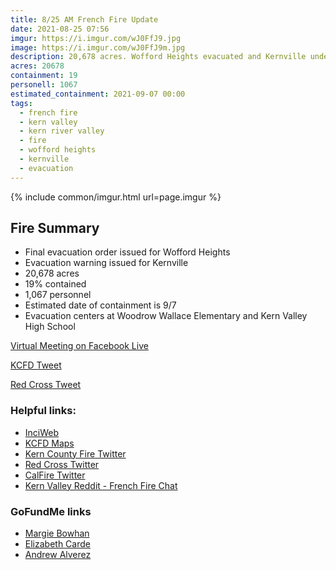 ```yaml
---
title: 8/25 AM French Fire Update
date: 2021-08-25 07:56
imgur: https://i.imgur.com/wJ0FfJ9.jpg
image: https://i.imgur.com/wJ0FfJ9m.jpg
description: 20,678 acres. Wofford Heights evacuated and Kernville under evacuation warning
acres: 20678
containment: 19
personell: 1067
estimated_containment: 2021-09-07 00:00
tags:
  - french fire
  - kern valley
  - kern river valley
  - fire
  - wofford heights
  - kernville
  - evacuation
---
```

{% include common/imgur.html url=page.imgur %}

## Fire Summary
- Final evacuation order issued for Wofford Heights
- Evacuation warning issued for Kernville
- 20,678 acres
- 19% contained
- 1,067 personnel
- Estimated date of containment is 9/7
- Evacuation centers at Woodrow Wallace Elementary and Kern Valley High School

[Virtual Meeting on Facebook Live](https://www.facebook.com/events/1027717621317377/)

[KCFD Tweet](https://twitter.com/kerncountyfire/status/1430547335956680706)

[Red Cross Tweet](https://twitter.com/RedCrossCCR/status/1429896398183419919)

### Helpful links:
- [InciWeb](https://inciweb.nwcg.gov/incident/7813/)
- [KCFD Maps](https://kcfd.maps.arcgis.com/apps/instant/interactivelegend/index.html?appid=cd18207578044581a9a9a1255fc88417)
- [Kern County Fire Twitter](https://twitter.com/kerncountyfire)
- [Red Cross Twitter](https://twitter.com/RedCrossCCR)
- [CalFire Twitter](https://twitter.com/CAL_FIRE)
- [Kern Valley Reddit - French Fire Chat](https://www.reddit.com/r/KernValley/comments/pa5ihf/french_fire_chat/)

### GoFundMe links
- [Margie Bowhan](https://www.gofundme.com/f/lets-help-margie-bowhan)
- [Elizabeth Carde](https://www.gofundme.com/f/relief-fund-for-elizabeth-carde-french-fire)
- [Andrew Alverez](https://www.gofundme.com/f/5c94g-help-andrew-get-back-on-his-feet)
